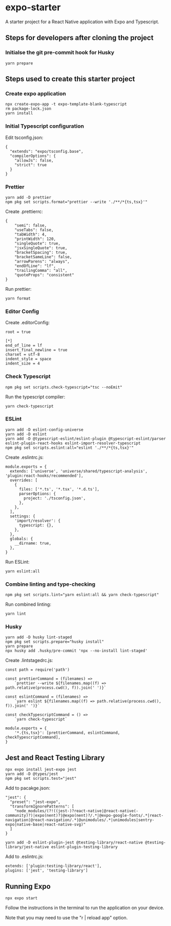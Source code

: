 # expo-starter

A starter project for a React Native application with Expo and Typescript.

## Steps for developers after cloning the project

### Initialse the git pre-commit hook for Husky

```
yarn prepare
```

## Steps used to create this starter project

### Create expo application

```
npx create-expo-app -t expo-template-blank-typescript
rm package-lock.json
yarn install
```

### Initial Typescript configuration

Edit tsconfig.json:

```
{
  "extends": "expo/tsconfig.base",
  "compilerOptions": {
    "allowJs": false,
    "strict": true
  }
}
```

### Prettier

```
yarn add -D prettier
npm pkg set scripts.format="prettier --write './**/*{ts,tsx}'"
```

Create .prettierrc:

```
{
    "semi": false,
    "useTabs": false,
    "tabWidth": 4,
    "printWidth": 120,
    "singleQuote": true,
    "jsxSingleQuote": true,
    "bracketSpacing": true,
    "bracketSameLine": false,
    "arrowParens": "always",
    "endOfLine": "lf",
    "trailingComma": "all",
    "quoteProps": "consistent"
}
```

Run prettier:

```
yarn format
```

### Editor Config

Create .editorConfig:

```
root = true

[*]
end_of_line = lf
insert_final_newline = true
charset = utf-8
indent_style = space
indent_size = 4
```

### Check Typescript

```
npm pkg set scripts.check-typescript="tsc --noEmit"
```

Run the typescript compiler:

```
yarn check-typescript
```

### ESLint

```
yarn add -D eslint-config-universe
yarn add -D eslint
yarn add -D @typescript-eslint/eslint-plugin @typescript-eslint/parser eslint-plugin-react-hooks eslint-import-resolver-typescript
npm pkg set scripts.eslint:all="eslint './**/*{ts,tsx}'"
```

Create .eslintrc.js:

```
module.exports = {
  extends: ['universe', 'universe/shared/typescript-analysis', 'plugin:react-hooks/recommended'],
  overrides: [
    {
      files: ['*.ts', '*.tsx', '*.d.ts'],
      parserOptions: {
        project: './tsconfig.json',
      },
    },
  ],
  settings: {
    'import/resolver': {
      typescript: {},
    },
  },
  globals: {
    __dirname: true,
  },
}
```

Run ESLint:

```
yarn eslint:all
```

### Combine linting and type-checking

```
npm pkg set scripts.lint="yarn eslint:all && yarn check-typescript"
```

Run combined linting:

```
yarn lint
```

### Husky

```
yarn add -D husky lint-staged
npm pkg set scripts.prepare="husky install"
yarn prepare
npx husky add .husky/pre-commit 'npx --no-install lint-staged'
```

Create .lintstagedrc.js:

```
const path = require('path')

const prettierCommand = (filenames) =>
    `prettier --write ${filenames.map((f) => path.relative(process.cwd(), f)).join(' ')}`

const eslintCommand = (filenames) =>
    `yarn eslint ${filenames.map((f) => path.relative(process.cwd(), f)).join(' ')}`

const checkTypescriptCommand = () =>
    `yarn check-typescript`

module.exports = {
    '*.{ts,tsx}': [prettierCommand, eslintCommand, checkTypescriptCommand],
}
```

## Jest and React Testing Library

```
npx expo install jest-expo jest
yarn add -D @types/jest
npm pkg set scripts.test="jest"
```

Add to pacakge.json:

```
"jest": {
  "preset": "jest-expo",
  "transformIgnorePatterns": [
    "node_modules/(?!((jest-)?react-native|@react-native(-community)?)|expo(nent)?|@expo(nent)?/.*|@expo-google-fonts/.*|react-navigation|@react-navigation/.*|@unimodules/.*|unimodules|sentry-expo|native-base|react-native-svg)"
  ]
}
```

```
yarn add -D eslint-plugin-jest @testing-library/react-native @testing-library/jest-native eslint-plugin-testing-library
```

Add to .eslintrc.js:

```
extends: ['plugin:testing-library/react'],
plugins: ['jest', 'testing-library']
```

## Running Expo

```
npx expo start
```

Follow the instructions in the terminal to run the application on your device.

Note that you may need to use the "r | reload app" option.
